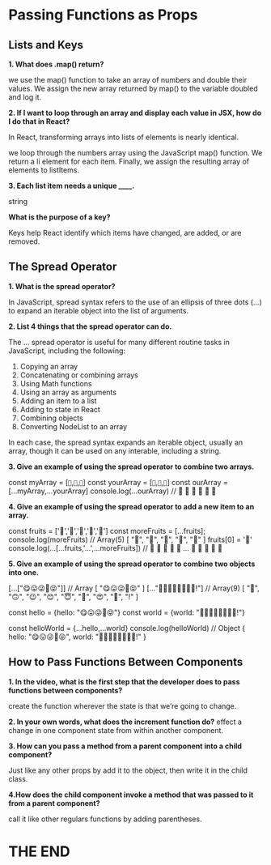 # Passing Functions as Props

## Lists and Keys

**1. What does .map() return?**

we use the map() function to take an array of numbers and double their values. We assign the new array returned by map() to the variable doubled and log it.

**2. If I want to loop through an array and display each value in JSX, how do I do that in React?**

In React, transforming arrays into lists of elements is nearly identical.

we loop through the numbers array using the JavaScript map() function. We return a li element for each item. Finally, we assign the resulting array of elements to listItems.

**3. Each list item needs a unique ____.**

string

**What is the purpose of a key?**

Keys help React identify which items have changed, are added, or are removed. 

## The Spread Operator

**1. What is the spread operator?**

In JavaScript, spread syntax refers to the use of an ellipsis of three dots (…) to expand an iterable object into the list of arguments.

**2. List 4 things that the spread operator can do.**

The … spread operator is useful for many different routine tasks in JavaScript, including the following:

1. Copying an array
2. Concatenating or combining arrays
3. Using Math functions
4. Using an array as arguments
5. Adding an item to a list
6. Adding to state in React
7. Combining objects
8. Converting NodeList to an array

In each case, the spread syntax expands an iterable object, usually an array, though it can be used on any interable, including a string.

**3. Give an example of using the spread operator to combine two arrays.**

const myArray = [`🤪`,`🐻`,`🎌`]
const yourArray = [`🙂`,`🤗`,`🤩`]
const ourArray = [...myArray,...yourArray]
console.log(...ourArray) // 🤪 🐻 🎌 🙂 🤗 🤩

**4. Give an example of using the spread operator to add a new item to an array.**

const fruits = ['🍏','🍊','🍌','🍉','🍍']
const moreFruits = [...fruits];
console.log(moreFruits) // Array(5) [ "🍏", "🍊", "🍌", "🍉", "🍍" ]
fruits[0] = '🍑'
console.log(...[...fruits,'...',...moreFruits]) //  🍑 🍊 🍌 🍉 🍍 ... 🍏 🍊 🍌 🍉 🍍

**5. Give an example of using the spread operator to combine two objects into one.**

[...["😋😛😜🤪😝"]] // Array [ "😋😛😜🤪😝" ]
[..."🙂🙃😉😊😇🥰😍🤩!"] // Array(9) [ "🙂", "🙃", "😉", "😊", "😇", "🥰", "😍", "🤩", "!" ]

const hello = {hello: "😋😛😜🤪😝"}
const world = {world: "🙂🙃😉😊😇🥰😍🤩!"}

const helloWorld = {...hello,...world}
console.log(helloWorld) // Object { hello: "😋😛😜🤪😝", world: "🙂🙃😉😊😇🥰😍🤩!" }


## How to Pass Functions Between Components

**1. In the video, what is the first step that the developer does to pass functions between components?**

create the function wherever the state is that we’re going to change.

**2. In your own words, what does the increment function do?**
effect a change in one component state from within another component.

**3. How can you pass a method from a parent component into a child component?**

Just like any other props by add it to the object, then write it in the child class.

**4.How does the child component invoke a method that was passed to it from a parent component?**

call it like other regulars functions by adding parentheses.

# THE END